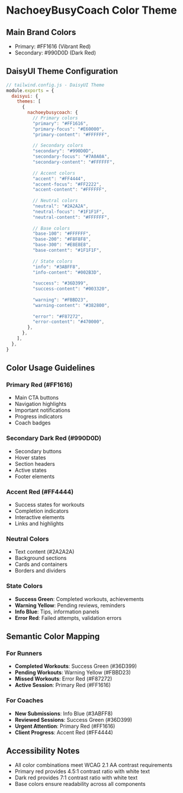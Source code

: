 # NachoeyBusyCoach Color Theme

## Main Brand Colors
- Primary: #FF1616 (Vibrant Red)
- Secondary: #990D0D (Dark Red)

## DaisyUI Theme Configuration

```javascript
// tailwind.config.js - DaisyUI Theme
module.exports = {
  daisyui: {
    themes: [
      {
        nachoeybusycoach: {
          // Primary colors
          "primary": "#FF1616",
          "primary-focus": "#E60000", 
          "primary-content": "#FFFFFF",
          
          // Secondary colors
          "secondary": "#990D0D",
          "secondary-focus": "#7A0A0A",
          "secondary-content": "#FFFFFF",
          
          // Accent colors
          "accent": "#FF4444",
          "accent-focus": "#FF2222",
          "accent-content": "#FFFFFF",
          
          // Neutral colors
          "neutral": "#2A2A2A",
          "neutral-focus": "#1F1F1F",
          "neutral-content": "#FFFFFF",
          
          // Base colors
          "base-100": "#FFFFFF",
          "base-200": "#F8F8F8",
          "base-300": "#E8E8E8",
          "base-content": "#1F1F1F",
          
          // State colors
          "info": "#3ABFF8",
          "info-content": "#002B3D",
          
          "success": "#36D399",
          "success-content": "#003320",
          
          "warning": "#FBBD23",
          "warning-content": "#382800",
          
          "error": "#F87272",
          "error-content": "#470000",
        },
      },
    ],
  },
}
```

## Color Usage Guidelines

### Primary Red (#FF1616)
- Main CTA buttons
- Navigation highlights
- Important notifications
- Progress indicators
- Coach badges

### Secondary Dark Red (#990D0D)
- Secondary buttons
- Hover states
- Section headers
- Active states
- Footer elements

### Accent Red (#FF4444)
- Success states for workouts
- Completion indicators
- Interactive elements
- Links and highlights

### Neutral Colors
- Text content (#2A2A2A)
- Background sections
- Cards and containers
- Borders and dividers

### State Colors
- **Success Green**: Completed workouts, achievements
- **Warning Yellow**: Pending reviews, reminders
- **Info Blue**: Tips, information panels
- **Error Red**: Failed attempts, validation errors

## Semantic Color Mapping

### For Runners
- **Completed Workouts**: Success Green (#36D399)
- **Pending Workouts**: Warning Yellow (#FBBD23)
- **Missed Workouts**: Error Red (#F87272)
- **Active Session**: Primary Red (#FF1616)

### For Coaches
- **New Submissions**: Info Blue (#3ABFF8)
- **Reviewed Sessions**: Success Green (#36D399)
- **Urgent Attention**: Primary Red (#FF1616)
- **Client Progress**: Accent Red (#FF4444)

## Accessibility Notes
- All color combinations meet WCAG 2.1 AA contrast requirements
- Primary red provides 4.5:1 contrast ratio with white text
- Dark red provides 7:1 contrast ratio with white text
- Base colors ensure readability across all components
